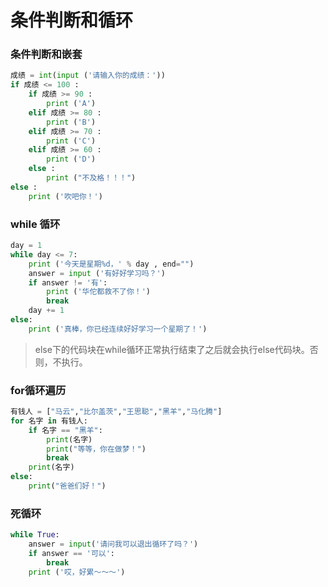 # 条件判断和循环
### 条件判断和嵌套
```Python
成绩 = int(input ('请输入你的成绩：'))
if 成绩 <= 100 :
    if 成绩 >= 90 :
        print ('A')
    elif 成绩 >= 80 :
        print ('B')
    elif 成绩 >= 70 :
        print ('C')
    elif 成绩 >= 60 :
        print ('D')
    else :
        print ("不及格！！！")
else :
    print ('吹吧你！')
```
### while 循环
```python
day = 1
while day <= 7:
    print ('今天是星期%d，' % day , end="")
    answer = input ('有好好学习吗？')
    if answer != '有':
        print ('华佗都救不了你！')
        break
    day += 1
else:
    print ('真棒，你已经连续好好学习一个星期了！')
```
> else下的代码块在while循环正常执行结束了之后就会执行else代码块。否则，不执行。

### for循环遍历
```python
有钱人 = ["马云","比尔盖茨","王思聪","黑羊","马化腾"]
for 名字 in 有钱人:
    if 名字 == "黑羊":
        print(名字)
        print("等等，你在做梦！")
        break
    print(名字)
else:
    print("爸爸们好！")
```
### 死循环
```python
while True:
    answer = input('请问我可以退出循环了吗？')
    if answer == '可以':
        break
    print ('哎，好累～～～')
```
